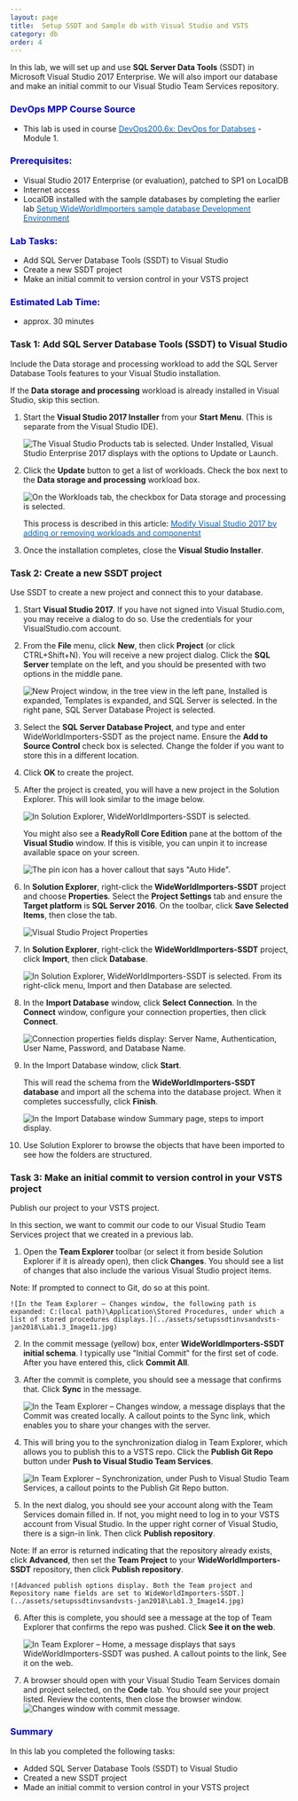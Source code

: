 ```yaml
---
layout: page
title:  Setup SSDT and Sample db with Visual Studio and VSTS
category: db
order: 4
---
```





In this lab, we will set up and use **SQL Server Data Tools** (SSDT) in Microsoft Visual Studio 2017 Enterprise. We will also import our database and make an initial commit to our Visual Studio Team Services repository.


<h3><span style="color: #0000CD;">DevOps MPP Course Source </span></h3>

- This lab is used in course <a href="https://www.edx.org/course/devops-databases-microsoft-devops200-6x-0" target="_blank"><span style="color: #0066cc;" color="#0066cc">DevOps200.6x: DevOps for Databses</span></a> - Module 1.



<h3><span style="color: #0000CD;">Prerequisites:</span></h3>

- Visual Studio 2017 Enterprise (or evaluation), patched to SP1 on LocalDB
- Internet access
- LocalDB installed with the sample databases by completing the earlier lab <a href="http://microsoft.github.io/PartsUnlimited/db/200.6x-Database-SetupWWIsampledb.html
" target="_blank"><span style="color: #0066cc;" color="#0066cc">Setup WideWorldImporters sample database Development Environment </span></a>






<h3><span style="color: #0000CD;">Lab Tasks: </span></h3>

- Add SQL Server Database Tools (SSDT) to Visual Studio
- Create a new SSDT project
- Make an initial commit to version control in your VSTS project




<h3><span style="color: #0000CD;">Estimated Lab Time:</span></h3>

- approx. 30 minutes  




### Task 1: Add SQL Server Database Tools (SSDT) to Visual Studio

Include the Data storage and processing workload to add the SQL Server Database Tools features to your Visual Studio installation.

If the **Data storage and processing** workload is already installed in Visual Studio, skip this section.

1. Start the **Visual Studio 2017 Installer** from your **Start Menu**. (This is separate from the Visual Studio IDE).

    ![The Visual Studio Products tab is selected. Under Installed, Visual Studio Enterprise 2017 displays with the options to Update or Launch.](../assets/setupssdtinvsandvsts-jan2018\Lab1.3_Image1.jpg)

2. Click the **Update** button to get a list of workloads. Check the box next to the **Data storage and processing** workload box.

    ![On the Workloads tab, the checkbox for Data storage and processing is selected.](../assets/setupssdtinvsandvsts-jan2018\Lab1.3_Image3.jpg)

    This process is described in this article: <a href="https://docs.microsoft.com/en-us/visualstudio/install/modify-visual-studio" target="_blank"><span style="color: #0066cc;" color="#0066cc">Modify Visual Studio 2017 by adding or removing workloads and componentst </span></a>


3. Once the installation completes, close the **Visual Studio Installer**.

### Task 2: Create a new SSDT project

Use SSDT to create a new project and connect this to your database.

1. Start **Visual Studio 2017**. If you have not signed into Visual Studio.com, you may receive a dialog to do so. Use the credentials for your VisualStudio.com account.

2. From the **File** menu, click **New**, then click **Project** (or click CTRL+Shift+N). You will receive a new project dialog. Click the **SQL Server** template on the left, and you should be presented with two options in the middle pane.

    ![New Project window, in the tree view in the left pane, Installed is expanded, Templates is expanded, and SQL Server is selected. In the right pane, SQL Server Database Project is selected.](../assets/setupssdtinvsandvsts-jan2018\Lab1.3_Image4.jpg)

3. Select the **SQL Server Database Project**, and type and enter WideWorldImporters-SSDT as the project name. Ensure the **Add to Source Control** check box is selected. Change the folder if you want to store this in a different location. 

4. Click **OK** to create the project. 

5. After the project is created, you will have a new project in the Solution Explorer. This will look similar to the image below.

    ![In Solution Explorer, WideWorldImporters-SSDT is selected.](../assets/setupssdtinvsandvsts-jan2018\Lab1.3_Image5.jpg)

    You might also see a **ReadyRoll Core Edition** pane at the bottom of the **Visual Studio** window. If this is visible, you can unpin it to increase available space on your screen.

    ![The pin icon has a hover callout that says "Auto Hide".](../assets/setupssdtinvsandvsts-jan2018\Lab1.3_Image6.jpg)

6. In **Solution Explorer**, right-click the **WideWorldImporters-SSDT** project and choose **Properties**. Select the **Project Settings** tab and ensure the **Target platform** is **SQL Server 2016**. On the toolbar, click **Save Selected Items**, then close the tab.

    ![Visual Studio Project Properties](../assets/setupssdtinvsandvsts-jan2018\Lab1.4_Image7.jpg)

7. In **Solution Explorer**, right-click the **WideWorldImporters-SSDT** project, click **Import**, then click **Database**. 

    ![In Solution Explorer, WideWorldImporters-SSDT is selected. From its right-click menu, Import and then Database are selected.](../assets/setupssdtinvsandvsts-jan2018\Lab1.3_Image8.jpg)

8. In the **Import Database** window, click **Select Connection**. In the **Connect** window, configure your connection properties, then click **Connect**.

    ![Connection properties fields display: Server Name, Authentication, User Name, Password, and Database Name.](../assets/setupssdtinvsandvsts-jan2018\Lab1.3_Image9.jpg)

9. In the Import Database window, click **Start**. 

    This will read the schema from the **WideWorldImporters-SSDT database** and import all the schema into the database project. When it completes successfully, click **Finish**.

    ![In the Import Database window Summary page, steps to import display.](../assets/setupssdtinvsandvsts-jan2018\Lab1.3_Image10.jpg)

10. Use Solution Explorer to browse the objects that have been imported to see how the folders are structured.

### Task 3: Make an initial commit to version control in your VSTS project

Publish our project to your VSTS project.

In this section, we want to commit our code to our Visual Studio Team Services project that we created in a previous lab.

1. Open the **Team Explorer** toolbar (or select it from beside Solution Explorer if it is already open), then click **Changes**. You should see a list of changes that also include the various Visual Studio project items. 

Note: If prompted to connect to Git, do so at this point.

    ![In the Team Explorer – Changes window, the following path is expanded: C:(local path)\Application\Stored Procedures, under which a list of stored procedures displays.](../assets/setupssdtinvsandvsts-jan2018\Lab1.3_Image11.jpg)

2. In the commit message (yellow) box, enter **WideWorldImporters-SSDT initial schema**. I typically use "Initial Commit" for the first set of code. After you have entered this, click **Commit All**.

3. After the commit is complete, you should see a message that confirms that. Click **Sync** in the message.

    ![In the Team Explorer – Changes window, a message displays that the Commit was created locally. A callout points to the Sync link, which enables you to share your changes with the server.](../assets/setupssdtinvsandvsts-jan2018\Lab1.3_Image12.jpg)

4. This will bring you to the synchronization dialog in Team Explorer, which allows you to publish this to a VSTS repo. Click the **Publish Git Repo** button under **Push to Visual Studio Team Services**.

    ![In Team Explorer – Synchronization, under Push to Visual Studio Team Services, a callout points to the Publish Git Repo button.](../assets/setupssdtinvsandvsts-jan2018\Lab1.3_Image13.jpg)

5. In the next dialog, you should see your account along with the Team Services domain filled in. If not, you might need to log in to your VSTS account from Visual Studio. In the upper right corner of Visual Studio, there is a sign-in link. Then click **Publish repository**. 

  Note: If an error is returned indicating that the repository already exists, click **Advanced**, then set the **Team Project** to your **WideWorldImporters-SSDT** repository, then click **Publish repository**.

    ![Advanced publish options display. Both the Team project and Repository name fields are set to WideWorldImporters-SSDT.](../assets/setupssdtinvsandvsts-jan2018\Lab1.3_Image14.jpg)

6. After this is complete, you should see a message at the top of Team Explorer that confirms the repo was pushed. Click **See it on the web**.

    ![In Team Explorer – Home, a message displays that says WideWorldImporters-SSDT was pushed. A callout points to the link, See it on the web.](../assets/setupssdtinvsandvsts-jan2018\Lab1.3_Image15.jpg)

7. A browser should open with your Visual Studio Team Services domain and project selected, on the **Code** tab. You should see your project listed. Review the contents, then close the browser window.
    ![Changes window with commit message.](../assets/setupssdtinvsandvsts-jan2018\Lab1.3_Image16.jpg)



<h3><span style="color: #0000CD;"> Summary</span></h3>

In this lab you completed the following tasks:
- Added SQL Server Database Tools (SSDT) to Visual Studio
- Created a new SSDT project
- Made an initial commit to version control in your VSTS project